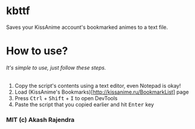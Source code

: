 # kbttf
Saves your KissAnime account's bookmarked animes to a text file.

# How to use?
###### It's simple to use, just follow these steps.
1. Copy the script's contents using a text editor, even Notepad is okay!
2. Load (KissAnime's Bookmarks)[http://kissanime.ru/BookmarkList] page
3. Press <kbd>Ctrl</kbd> + <kbd>Shift</kbd> + <kbd>I</kbd> to open DevTools
4. Paste the script that you copied earlier and hit <kbd>Enter</kbd> key

### MIT (c) Akash Rajendra
